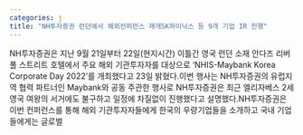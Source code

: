```yaml
---
categories: j
title: "NH투자증권 런던에서 해외컨퍼런스 재개SK하이닉스 등 9개 기업 IR 진행"
---
```

NH투자증권은 지난 9월 21일부터 22일(현지시간) 이틀간 영국 런던 소재 안다즈 리버풀 스트리트 호텔에서 주요 해외 기관투자자를 대상으로 ‘NHIS-Maybank Korea Corporate Day 2022’를 개최했다고 23일 밝혔다.이번 행사는 NH투자증권의 유럽지역 협력 파트너인 Maybank와 공동 주관한 행사로 NH투자증권은 최근 엘리자베스 2세 영국 여왕의 서거에도 불구하고 일정에 차질없이 진행했다고 설명했다.NH투자증권은 이번 컨퍼런스를 통해 해외 기관투자자들에게 한국의 우량기업들을 소개하고 국내 기업들에게는 글로벌